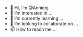 - 👋 Hi, I’m @Annieoj
- 👀 I’m interested in ...
- 🌱 I’m currently learning ...
- 💞️ I’m looking to collaborate on ...
- 📫 How to reach me ...

<!---
Annieoj/Annieoj is a ✨ special ✨ repository because its `README.md` (this file) appears on your GitHub profile.
You can click the Preview link to take a look at your changes.
--->
